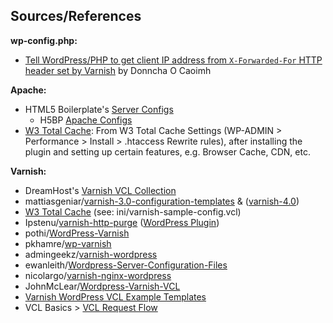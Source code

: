 ## Sources/References

**wp-config.php:**

- [Tell WordPress/PHP to get client IP address from `X-Forwarded-For` HTTP header set by Varnish](http://ocaoimh.ie/2011/08/09/speed-up-wordpress-with-apache-and-varnish/) by Donncha O Caoimh

**Apache:**

- HTML5 Boilerplate's [Server Configs](https://github.com/h5bp/server-configs)
	- H5BP [Apache Configs](https://github.com/h5bp/server-configs-apache)
- [W3 Total Cache](https://wordpress.org/plugins/w3-total-cache/): From W3 Total Cache Settings (WP-ADMIN > Performance > Install > .htaccess Rewrite rules), after installing the plugin and setting up certain features, e.g. Browser Cache, CDN, etc.

**Varnish:**

- DreamHost's [Varnish VCL Collection](https://github.com/dreamhost/varnish-vcl-collection)
- mattiasgeniar/[varnish-3.0-configuration-templates](https://github.com/mattiasgeniar/varnish-3.0-configuration-templates) & ([varnish-4.0](https://github.com/mattiasgeniar/varnish-4.0-configuration-templates))
- [W3 Total Cache](https://wordpress.org/plugins/w3-total-cache/) (see: ini/varnish-sample-config.vcl)
- Ipstenu/[varnish-http-purge](https://github.com/Ipstenu/varnish-http-purge) ([WordPress Plugin](http://wordpress.org/plugins/varnish-http-purge/))
- pothi/[WordPress-Varnish](https://github.com/pothi/WordPress-Varnish)
- pkhamre/[wp-varnish](https://github.com/pkhamre/wp-varnish)
- admingeekz/[varnish-wordpress](https://github.com/admingeekz/varnish-wordpress)
- ewanleith/[Wordpress-Server-Configuration-Files](https://github.com/ewanleith/Wordpress-Server-Configuration-Files)
- nicolargo/[varnish-nginx-wordpress](https://github.com/nicolargo/varnish-nginx-wordpress)
- JohnMcLear/[Wordpress-Varnish-VCL](https://github.com/JohnMcLear/Wordpress-Varnish-VCL)
- [Varnish WordPress VCL Example Templates](https://www.varnish-cache.org/trac/wiki/VCLExamples#VCLExampleTemplates)
- VCL Basics > [VCL Request Flow](https://www.varnish-software.com/static/book/VCL_Basics.html#vcl-request-flow)